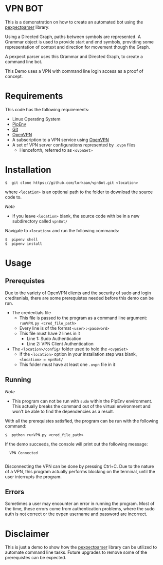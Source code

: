 VPN BOT
=======

This is a demonstration on how to create an automated bot using the [pexpectparser](https://github.com/lorkaan/pexpectparser) library:

Using a Directed Graph, paths between symbols are represented.
A Grammar object is used to provide start and end symbols, providing some representation of context and direction for movement though the Graph.

A pexpect parser uses this Grammar and Directed Graph, to create a command line bot.

This Demo uses a VPN with command line login access as a proof of concept.

# Requirements

This code has the following requirements:
- Linux Operating System
- [PipEnv](https://pypi.org/project/pipenv/) 
- [Git](https://git-scm.com/)
- [OpenVPN](https://openvpn.net/)
- A subscription to a VPN service using [OpenVPN](https://openvpn.net/)
- A set of VPN server configurations represented by `.ovpn` files
	- Henceforth, referred to as `<ovpnSet>`

# Installation

```
$  git clone https://github.com/lorkaan/vpnBot.git <location>
```

where `<location>` is an optional path to the folder to download the source code to.

*Note*
- If you leave `<location>` blank, the source code with be in a new subdirectory called `vpnBot/` 

Navigate to `<location>` and run the following commands:
```
$  pipenv shell
$  pipenv install
```

# Usage

## Prerequistes

Due to the variety of OpenVPN clients and the security of sudo and login creditenials, there are some prerequistes needed before this demo can be run.

- The credentials file
	- This file is passed to the program as a command line argument: `runVPN.py <cred_file_path>`
	- Every line is of the format `<user>:<password>`
	- This file must have 2 lines in it
		- Line 1: Sudo Authentication
		- Line 2: VPN Client Authentication
- The `<location>/config/` folder used to hold the `<ovpnSet>`
	- If the `<location>` option in your installation step was blank, `<location> = vpnBot/` 
	- This folder must have at least one `.ovpn` file in it

## Running

*Note*
- This program can not be run with `sudo` within the PipEnv environment. This actually breaks the command out of the virtual environment and won't be able to find the dependencies as a result.

With all the prerequistes satisfied, the program can be run with the following command:
```
$  python runVPN.py <cred_file_path>
```

If the demo succeeds, the console will print out the following message:
```
  VPN Connected
  
```

Disconnecting the VPN can be done by pressing Ctrl+C. 
Due to the nature of a VPN, this program actually performs blocking on the terminal, until the user interrupts the program.

## Errors

Sometimes a user may encounter an error in running the program. 
Most of the time, these errors come from authentication problems, where the sudo auth is not correct or the ovpen username and password are incorrect. 

# Disclaimer

This is just a demo to show how the [pexpectparser](https://github.com/lorkaan/pexpectparser) library can be utilized to automate command line tasks. 
Future upgrades to remove some of the prerequistes can be expected.

